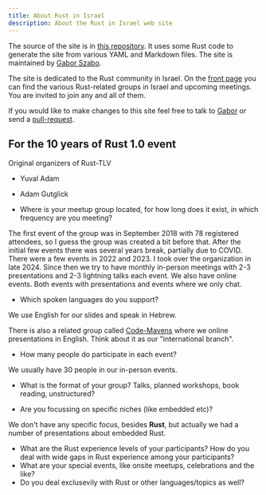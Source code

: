 ```yaml
---
title: About Rust in Israel
description: About the Rust in Israel web site
---
```



The source of the site is in [this repository](https://github.com/szabgab/rust.org.il).
It uses some Rust code to generate the site from various YAML and Markdown files.
The site is maintained by [Gabor Szabo](https://szabgab.com/).

The site is dedicated to the Rust community in Israel. On the [front page](/) you can find the various Rust-related groups in Israel and upcoming meetings.
You are invited to join any and all of them.

If you would like to make changes to this site feel free to talk to [Gabor](https://szabgab.com/contact) or send a [pull-request](https://github.com/szabgab/rust.org.il).


## For the 10 years of Rust 1.0 event

Original organizers of Rust-TLV

* Yuval Adam
* Adam Gutglick


* Where is your meetup group located, for how long does it exist, in which frequency are you meeting?

The first event of the group was in September 2018 with 78 registered attendees, so I guess the group was created a bit before that.
After the initial few events there was several years break, partially due to COVID. There were a few events in 2022 and 2023.
I took over the organization in late 2024. Since then we try to have monthly in-person meetings with 2-3 presentations and 2-3 lightning talks each event.
We also have online events. Both events with presentations and events where we only chat.

* Which spoken languages do you support?

We use English for our slides and speak in Hebrew.

There is also a related group called [Code-Mavens](https://www.meetup.com/code-mavens/) where we online presentations in English. Think about it as our "international branch".

* How many people do participate in each event?

We usually have 30 people in our in-person events.

* What is the format of your group? Talks, planned workshops, book reading, unstructured?


* Are you focussing on specific niches (like embedded etc)?

We don't have any specific focus, besides **Rust**, but actually we had a number of presentations about embedded Rust.

* What are the Rust experience levels of your participants? How do you deal with wide gaps in Rust experience among your participants?
* What are your special events, like onsite meetups, celebrations and the like?
* Do you deal exclusevily with Rust or other languages/topics as well?

